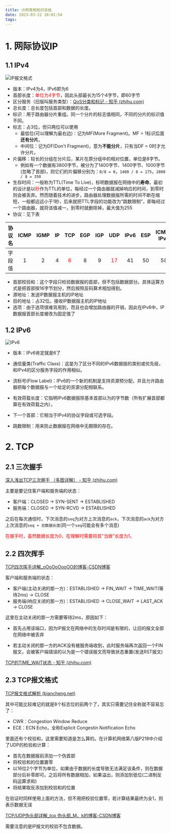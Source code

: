 ```yaml
---
title: 计网常用知识总结
date: 2023-03-22 18:01:54
tags:
---
```


# 1. 网际协议IP

## 1.1 IPv4

![IP报文格式](https://xds.asia/public/post/2023-2-4-7b4a02b9-5e93-4d3e-80e8-ec67eda52d2a.webp)

- 版本：IPv4为4，IPv6即为6
- 首部长度：<font color=red>单位为4字节</font>，因此头部最长为15个4字节，即60字节
- 区分服务（旧版叫服务类型）：[QoS分类和标记 - 知乎 (zhihu.com)](https://zhuanlan.zhihu.com/p/160937314)
- 总长度：总长度包括首部和数据的长度。
- 标识：用于路由器分片重组。同一个分片的标志值相同，不同的分片的标识值不同。
- 标志：占3位，但只两位可以使用
  - 最低位(可以理解为最右边)：记为MF(More Fragment)。MF = 1标识后面**还有分片**。
  - 中间位：记为DF(Don't Fragment)，意为**不能分片**，只有当DF = 0时才允许分片。
- 片偏移：较长的分组在分片后，某片在原分组中的相对位置，单位是8字节。
  - 例如有一个数据有3800字节，被分为了1400字节、1400字节、1000字节(忽略了首部)，则它们的片偏移分别为：`0/8 = 0`，`1400 / 8 = 175`，`2800 / 8 = 350`
- 生存时间：一般称为TTL(Time To Live)，标明数据报在网络中的**寿命**。最初的设计是以<font color=red>秒</font>作为TTL的单位，每经过一个路由器就减掉响应的时间，到零时则会被丢弃。然而随着技术的进步，路由器处理数据报所需的时间不断在缩短，一般都远远小于1秒，后来就把TTL字段的功能改为“跳数限制”，即每经过一个路由器，就将该值减一，到零时就删除掉，最大值为255
- 协议：见下表

| 协议名 | ICMP | IGMP |  IP  |           TCP            | EGP  | IGP  |            UDP            | IPv6 | ESP  | ICMP-IPv6 |
| ------ | :--: | :--: | :--: | :----------------------: | :--: | :--: | :-----------------------: | :--: | :--: | :-------: |
| 字段值 |  1   |  2   |  4   | <font color=red>6</font> |  8   |  9   | <font color=red>17</font> |  41  |  50  |    58     |

- 首部校验和：这个字段只检验数据报的首部，但不包括数据部分。具体运算方式是把首部按16字节划分，然后按照反码算术相加得到。
- 源地址：发送IP数据报主机的IP地址
- 目的地址：占32位。接收IP数据报主机的IP地址
- 选项：由于选项很难背用到，而且也会增加路由器的开销，因此在IPv6中，IP数据报首部长度被改为固定值了

## 1.2 IPv6

![IPv6](https://xds.asia/public/post/2023-2-4-48265f3c-796f-4a2e-a261-b4f4ed0cd38f.webp)

- 版本：IPv6肯定就是6了

- 通信量类(Traffic Class)：这是为了区分不同的IPv6数据报的类别或优先级，和IPv4的区分服务字段的作用相似。

- 流标号(Flow Label)：IPv6的一个新的机制是支持资源预分配，并且允许路由器把每个数据报与一个给定的资源分配相联系。

- 有效荷载长度：它指明IPv6数据报除基本首部以为的字节数（所有扩展首部都算在有效荷载之内）。

- 下一个首部：它相当于IPv4的协议字段或可选字段。

- 跳数限制：用来防止数据报在网络中无期限的存在。

  

# 2. TCP

## 2.1 三次握手

[深入浅出TCP三次握手 （多图详解） - 知乎 (zhihu.com)](https://zhuanlan.zhihu.com/p/430799766)

主要是要记住客户端和服务端的状态：

- 客户端：CLOSED -> SYN-SENT -> ESTABLISHED
- 服务端：CLOSED -> SYN-RCVD -> ESTABLISHED

之后在每次通信时，下次消息的`seq`为对方上次消息的`ack`，下次消息的`ack`为对方上次消息的`seq + 总数据长度`(同一个`seq`可能会有多个消息)

<font color=red>在握手时，虽然数据长度为0，在理解时需要将其"当做"长度为1。</font>

## 2.2 四次挥手

[TCP四次挥手详解_‍oOoOoOooOO的博客-CSDN博客](https://blog.csdn.net/LOOKTOMMER/article/details/121307137)

客户端和服务端的状态：

- 客户端(主动关闭的那一方)：ESTABLISHED -> FIN_WAIT -> TIME_WAIT(等待2ms) -> CLOSE
- 服务端(响应关闭的那一方)：ESTABLISHED -> CLOSE_WAIT -> LAST_ACK -> CLOSE

这里在主动关闭的那一方需要等待2ms，原因如下：

- 首先占用该端口，因为IP报文在网络中的生存时间是有限的，让旧的报文全部在网络中被丢弃

- 若主动关闭的那一方的ACK没有被服务端收到，此时服务端再次返回一个FIN报文，会被客户端错误的以为是一个错误报文而导致状态重置(发送RST报文)

[TCP的TIME_WAIT状态 - 知乎 (zhihu.com)](https://zhuanlan.zhihu.com/p/99943313)

## 2.3 TCP报文格式

[TCP报文格式解析 (biancheng.net)](http://c.biancheng.net/view/6441.html)

其中可能比较难记的就是8个标志位的前两个了，其实只需要记住全称就不容易忘了：

- CWR：Congestion Window Reduce
- ECE：ECN Echo，全称Explicit Congestin Notification Echo

里面还有个校验和，这里需要知道是怎么算的。在计算机网络第八版P218中介绍了UDP的检验和计算：

- 首先在数据报前添加一个伪首部
- 将校验和的位置置零
- 以16位2个字节为单位，如果由于数据的长度导致无法满足该条件，则在数据部分后补零即可。之后将所有数据相加，如果溢出，则添加到低位(二进制反码运算求和)
- 将结果取反添加到校验和的位置

在验证时同样使用上面的方法，但不用把校验位置零，若计算结果最终为全1，则表示数据无误

[TCP/UDP伪头部详解_tcp 伪头部_M、k的博客-CSDN博客](https://blog.csdn.net/weixin_42560250/article/details/113526217)

需要注意的是IP报文的校验不包含数据。
